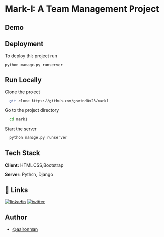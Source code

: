 
# Mark-I: A Team Management Project 





## Demo



## Deployment

To deploy this project run


```
python manage.py runserver
```


## Run Locally

Clone the project

```bash
  git clone https://github.com/govind0x23/mark1
```

Go to the project directory

```bash
  cd mark1
```



Start the server

```bash
  python manage.py runserver
```


## Tech Stack

**Client:** HTML,CSS,Bootstrap 

**Server:** Python, Django


## 🔗 Links

[![linkedin](https://img.shields.io/badge/linkedin-0A66C2?style=for-the-badge&logo=linkedin&logoColor=white)](https://www.linkedin.com/in/govind0x23)
[![twitter](https://img.shields.io/badge/twitter-1DA1F2?style=for-the-badge&logo=twitter&logoColor=white)](https://twitter.com/govind0x23)


## Author

- [@aaironman](https://www.github.com/govind0x23)

